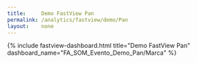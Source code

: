 ```yaml
---
title:     Demo FastView Pan
permalink: /analytics/fastview/demo/Pan
layout:    none
---
```

{% include fastview-dashboard.html title="Demo FastView Pan" dashboard_name="FA_SOM_Evento_Demo_Pan&#47;Marca" %}
